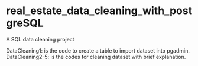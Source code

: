 # real_estate_data_cleaning_with_postgreSQL
A SQL data cleaning project

DataCleaning1:
  is the code to create a table to import dataset into pgadmin.
DataCleaning2-5:
  is the codes for cleaning dataset with brief explanation. 
